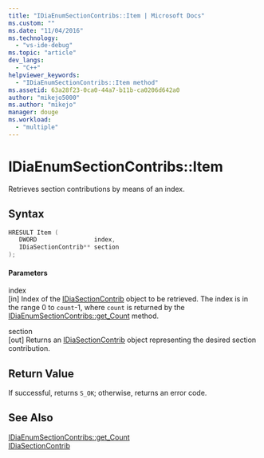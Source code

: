 ```yaml
---
title: "IDiaEnumSectionContribs::Item | Microsoft Docs"
ms.custom: ""
ms.date: "11/04/2016"
ms.technology: 
  - "vs-ide-debug"
ms.topic: "article"
dev_langs: 
  - "C++"
helpviewer_keywords: 
  - "IDiaEnumSectionContribs::Item method"
ms.assetid: 63a28f23-0ca0-44a7-b11b-ca0206d642a0
author: "mikejo5000"
ms.author: "mikejo"
manager: douge
ms.workload: 
  - "multiple"
---
```

# IDiaEnumSectionContribs::Item
Retrieves section contributions by means of an index.  
  
## Syntax  
  
```C++  
HRESULT Item (   
   DWORD                index,  
   IDiaSectionContrib** section  
);  
```  
  
#### Parameters  
 index  
 [in] Index of the [IDiaSectionContrib](../../debugger/debug-interface-access/idiasectioncontrib.md) object to be retrieved. The index is in the range 0 to `count`-1, where `count` is returned by the [IDiaEnumSectionContribs::get_Count](../../debugger/debug-interface-access/idiaenumsectioncontribs-get-count.md) method.  
  
 section  
 [out] Returns an [IDiaSectionContrib](../../debugger/debug-interface-access/idiasectioncontrib.md) object representing the desired section contribution.  
  
## Return Value  
 If successful, returns `S_OK`; otherwise, returns an error code.  
  
## See Also  
 [IDiaEnumSectionContribs::get_Count](../../debugger/debug-interface-access/idiaenumsectioncontribs-get-count.md)   
 [IDiaSectionContrib](../../debugger/debug-interface-access/idiasectioncontrib.md)